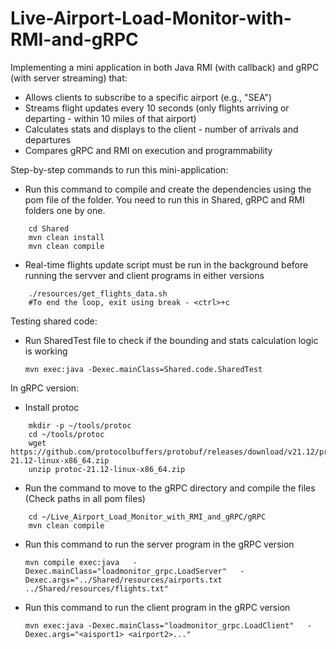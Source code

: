 # Live-Airport-Load-Monitor-with-RMI-and-gRPC

Implementing a mini application in both Java RMI (with callback) and gRPC (with server streaming) that:
- Allows clients to subscribe to a specific airport (e.g., "SEA")
- Streams flight updates every 10 seconds (only flights arriving or departing - within 10 miles of that airport)
- Calculates stats and displays to the client - number of arrivals and departures
- Compares gRPC and RMI on execution and programmability

Step-by-step commands to run this mini-application:
- Run this command to compile and create the dependencies using the pom file of the folder. You need to run this in Shared, gRPC and RMI folders one by one.
```
    cd Shared
    mvn clean install
    mvn clean compile
```
- Real-time flights update script must be run in the background before running the servver and client programs in either versions
```
    ./resources/get_flights_data.sh
    #To end the loop, exit using break - <ctrl>+c
```

Testing shared code:
- Run SharedTest file to check if the bounding and stats calculation logic is working
    
    `mvn exec:java -Dexec.mainClass=Shared.code.SharedTest`

In gRPC version:
- Install protoc
```
    mkdir -p ~/tools/protoc
    cd ~/tools/protoc
    wget https://github.com/protocolbuffers/protobuf/releases/download/v21.12/protoc-21.12-linux-x86_64.zip
    unzip protoc-21.12-linux-x86_64.zip
```
- Run the command to move to the gRPC directory and compile the files (Check paths in all pom files)
```
    cd ~/Live_Airport_Load_Monitor_with_RMI_and_gRPC/gRPC
    mvn clean compile
```
- Run this command to run the server program in the gRPC version
    
    `mvn compile exec:java   -Dexec.mainClass="loadmonitor_grpc.LoadServer"   -Dexec.args="../Shared/resources/airports.txt ../Shared/resources/flights.txt"`
-  Run this command to run the client program in the gRPC version
    
    `mvn exec:java -Dexec.mainClass="loadmonitor_grpc.LoadClient"   -Dexec.args="<aisport1> <airport2>..."`
